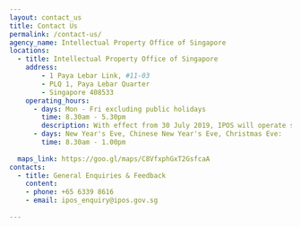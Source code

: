 ```yaml
---
layout: contact_us
title: Contact Us
permalink: /contact-us/
agency_name: Intellectual Property Office of Singapore
locations:
  - title: Intellectual Property Office of Singapore
    address:
        - 1 Paya Lebar Link, #11-03
        - PLQ 1, Paya Lebar Quarter
        - Singapore 408533 
    operating_hours:
      - days: Mon - Fri excluding public holidays
        time: 8.30am - 5.30pm
        description: With effect from 30 July 2019, IPOS will operate strictly on a by-appointment basis. Please click here to make an appointment.
      - days: New Year's Eve, Chinese New Year's Eve, Christmas Eve:
        time: 8.30am - 1.00pm
  
  maps_link: https://goo.gl/maps/C8VfxphGxT2GsfcaA
contacts:
  - title: General Enquiries & Feedback
    content:
    - phone: +65 6339 8616
    - email: ipos_enquiry@ipos.gov.sg 
    
---
```

